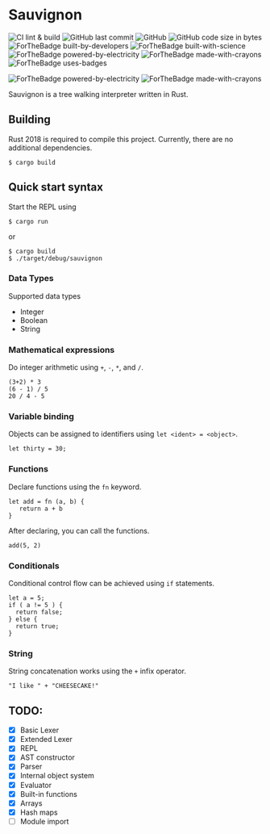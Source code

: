 Sauvignon
=========

![CI lint & build](https://github.com/nankeen/sauvignon/workflows/CI/badge.svg)
![GitHub last commit](https://img.shields.io/github/last-commit/nankeen/sauvignon)
![GitHub](https://img.shields.io/github/license/nankeen/sauvignon)
![GitHub code size in bytes](https://img.shields.io/github/languages/code-size/nankeen/sauvignon)
![ForTheBadge built-by-developers](http://ForTheBadge.com/images/badges/built-by-developers.svg)
![ForTheBadge built-with-science](http://ForTheBadge.com/images/badges/built-with-science.svg)
![ForTheBadge powered-by-electricity](http://ForTheBadge.com/images/badges/powered-by-electricity.svg)
![ForTheBadge made-with-crayons](https://forthebadge.com/images/badges/made-with-crayons.svg)
![ForTheBadge uses-badges](http://ForTheBadge.com/images/badges/uses-badges.svg)

![ForTheBadge powered-by-electricity](http://ForTheBadge.com/images/badges/powered-by-electricity.svg)
![ForTheBadge made-with-crayons](https://forthebadge.com/images/badges/made-with-crayons.svg)

Sauvignon is a tree walking interpreter written in Rust.

## Building

Rust 2018 is required to compile this project.
Currently, there are no additional dependencies.

```shell
$ cargo build
```

## Quick start syntax

Start the REPL using

```shell
$ cargo run
```

or

```shell
$ cargo build
$ ./target/debug/sauvignon
```

### Data Types

Supported data types

- Integer
- Boolean
- String

### Mathematical expressions

Do integer arithmetic using `+`, `-`, `*`, and `/`.

```
(3+2) * 3
(6 - 1) / 5
20 / 4 - 5
```

### Variable binding

Objects can be assigned to identifiers using `let <ident> = <object>`.

```
let thirty = 30;
```

### Functions

Declare functions using the `fn` keyword.

```
let add = fn (a, b) {
   return a + b
}
```

After declaring, you can call the functions.

```
add(5, 2)
```

### Conditionals

Conditional control flow can be achieved using `if` statements.

```
let a = 5;
if ( a != 5 ) {
  return false;
} else {
  return true;
}
```

### String

String concatenation works using the `+` infix operator.

```
"I like " + "CHEESECAKE!"
```

## TODO:

- [x] Basic Lexer
- [x] Extended Lexer
- [x] REPL
- [x] AST constructor
- [x] Parser
- [x] Internal object system
- [x] Evaluator
- [x] Built-in functions
- [x] Arrays
- [x] Hash maps
- [ ] Module import
